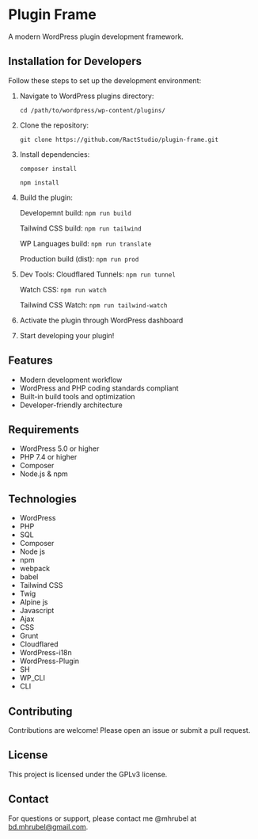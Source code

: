 # Plugin Frame

A modern WordPress plugin development framework.

## Installation for Developers

Follow these steps to set up the development environment:

1. Navigate to WordPress plugins directory:

    `cd /path/to/wordpress/wp-content/plugins/`

2. Clone the repository:

    `git clone https://github.com/RactStudio/plugin-frame.git`

3. Install dependencies:

    `composer install`

    `npm install`

4. Build the plugin:

    Developemnt build: `npm run build`

    Tailwind CSS build: `npm run tailwind`

    WP Languages build: `npm run translate`

    Production build (dist): `npm run prod`

5. Dev Tools:
    Cloudflared Tunnels: `npm run tunnel`

    Watch CSS: `npm run watch`

    Tailwind CSS Watch: `npm run tailwind-watch`

6. Activate the plugin through WordPress dashboard

7. Start developing your plugin!

## Features

- Modern development workflow
- WordPress and PHP coding standards compliant
- Built-in build tools and optimization
- Developer-friendly architecture

## Requirements

- WordPress 5.0 or higher
- PHP 7.4 or higher
- Composer
- Node.js & npm

## Technologies

- WordPress
- PHP
- SQL
- Composer
- Node js
- npm
- webpack
- babel
- Tailwind CSS
- Twig
- Alpine js
- Javascript
- Ajax
- CSS
- Grunt
- Cloudflared
- WordPress-i18n
- WordPress-Plugin
- SH
- WP_CLI
- CLI

## Contributing

Contributions are welcome! Please open an issue or submit a pull request.

## License

This project is licensed under the GPLv3 license.

## Contact

For questions or support, please contact me @mhrubel at [bd.mhrubel@gmail.com](mailto:bd.mhrubel@gmail.com).
